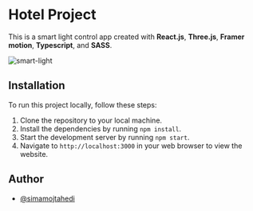 # Hotel Project

This is a smart light control app created with **React.js**, **Three.js**, **Framer motion**, **Typescript**, and **SASS**.

![smart-light](https://github.com/simamojtahedi/smart-light-control/assets/64223524/44bad012-da0c-4e48-aebd-19492edd4cd4)

## Installation
To run this project locally, follow these steps:

1. Clone the repository to your local machine.
2. Install the dependencies by running  ```npm install```.
3. Start the development server by running ```npm start```.
4. Navigate to ```http://localhost:3000``` in your web browser to view the website.

## Author
- [@simamojtahedi](https://github.com/simamojtahedi)



